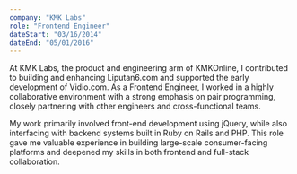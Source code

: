 ```yaml
---
company: "KMK Labs"
role: "Frontend Engineer"
dateStart: "03/16/2014"
dateEnd: "05/01/2016"
---
```


At KMK Labs, the product and engineering arm of KMKOnline, I contributed to building and enhancing Liputan6.com and supported the early development of Vidio.com. As a Frontend Engineer, I worked in a highly collaborative environment with a strong emphasis on pair programming, closely partnering with other engineers and cross-functional teams.

My work primarily involved front-end development using jQuery, while also interfacing with backend systems built in Ruby on Rails and PHP. This role gave me valuable experience in building large-scale consumer-facing platforms and deepened my skills in both frontend and full-stack collaboration.